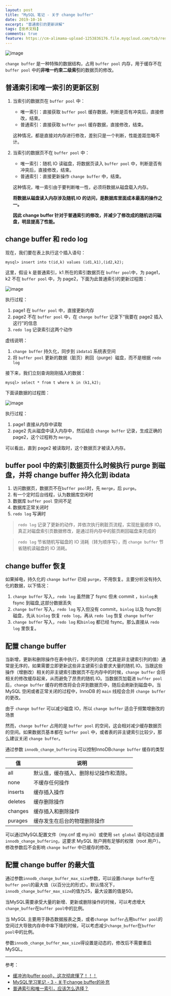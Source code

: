 ```yaml
---
layout: post
title: "MySQL 笔记 - 关于 change buffer"
date: 2019-10-16
excerpt: "普通索引的更新详解"
tags: [技术文档]
comments: true
feature: https://cm-alimama-upload-1253836176.file.myqcloud.com/txb/resource/156767337013.png
---
```


![image](https://user-gold-cdn.xitu.io/2019/5/24/16ae884d3bdb165f?imageView2/0/w/1280/h/960/format/webp/ignore-error/1)

``change buffer`` 是一种特殊的数据结构，占用 ``buffer pool`` 内存，用于缓存不在 ``buffer pool`` 中的**非唯一约束二级索引**的数据页的修改。

## 普通索引和唯一索引的更新区别

1. 当索引的数据页在 ``buffer pool`` 中：
    - 唯一索引：直接获取 ``buffer pool`` 缓存数据，判断是否有冲突后，直接修改，结束。
    - 普通索引：直接获取 ``buffer pool`` 缓存数据，直接修改，结束。

    这种情况，都是直接对内存进行修改，差别只是一个判断，性能差距忽略不计。

2. 当索引的数据页不在 ``buffer pool`` 中：
    - 唯一索引：随机 IO 读磁盘，将数据页读入 ``buffer pool`` 中，判断是否有冲突后，直接修改，结束。
    - 普通索引：直接更新操作 ``change buffer`` 中，结束。

    这种情况，唯一索引由于要判断唯一性，必须将数据从磁盘载入内存。

    **将数据从磁盘读入内存涉及随机 IO 的访问，是数据库里面成本最高的操作之一。**

    **因此 change buffer 针对于普通索引的修改，并减少了修改成的随机访问磁盘，明显提高了性能。**

## change buffer 和 redo log

现在，我们要在表上执行这个插入语句：
```
mysql> insert into t(id,k) values (id1,k1),(id2,k2);
```
这里，假设 k 是普通索引，k1 所在的索引数据页在 ``buffer pool``中，为 page1，k2 不在 ``buffer pool`` 中，为 page2，下面为此普通索引的更新过程图：

![image](https://static001.geekbang.org/resource/image/98/a3/980a2b786f0ea7adabef2e64fb4c4ca3.png)

执行过程：
1. page1 在 ``buffer pool`` 中，直接更新内存
2. page2 不在 ``buffer pool`` 中，在 ``change buffer`` 记录下“我要在 page2 插入这行”的信息
3. ``redo log`` 记录索引这两个动作

虚线说明：
1. ``change buffer`` 持久化，同步到 ``ibdata1`` 系统表空间
2. 将 ``buffer pool`` 更新的数据（脏页）刷回（purge）磁盘，而不是根据 ``redo log``

接下来，我们立刻查询刚刚插入的数据：
```
mysql> select * from t where k in (k1,k2);
```
下面读数据的过程图：

![image](https://static001.geekbang.org/resource/image/6d/8e/6dc743577af1dbcbb8550bddbfc5f98e.png)

执行过程：
1. page1 直接从内存中读取
2. page2 先从磁盘中读入内存中，然后结合 ``change buffer`` 记录，生成正确的 page2，这个过程称为 ``merge``。

可以看出，直到 page2 被读取时，这个数据页才被读入内存。

## buffer pool 中的索引数据页什么时候执行 purge 到磁盘，并将 change buffer 持久化到 ibdata

1. 访问数据页，数据页不在``buffer pool``时，先 ``merge``，后 ``purge``。
2. 有一个定时后台线程，认为数据库空闲时
3. 数据库 ``buffer pool`` 空间不足
4. 数据库正常关闭时
5. ``redo log`` 写满时

> ``redo log`` 记录了更新的动作，并依次执行刷脏页流程，实现批量顺序 IO。
>真正对磁盘索引页数据修改，是通过将内存中的脏页刷回磁盘来完成的

> ``redo log`` 节省随机写磁盘的 IO 消耗（转为顺序写），而 ``change buffer`` 节省随机读磁盘的 IO 消耗。

## change buffer 恢复

如果掉电，持久化的 ``change buffer`` 已经 ``purge``，不用恢复。主要分析没有持久化的数据，以下情况：

1. ``change buffer`` 写入，``redo log`` 虽然做了 fsync 但未 commit ，``binlog``未 fsync 到磁盘,这部分数据丢失
2. ``change buffer`` 写入，``redo log`` 写入但没有 commit，``binlog`` 以及 fsync到磁盘，先从 ``binlog`` 恢复 ``redo log``，再从 ``redo log`` 恢复 ``change buffer``
3. ``change buffer`` 写入，``redo log`` 和``binlog`` 都已经 fsync。那么直接从 ``redo log`` 里恢复。

## 配置 change buffer

当新增，更新和删除操作在表中执行，索引列的值（尤其是非主键索引列的值）通常是无序的，如果需要立即更新这些非主键索引会要求大量的随机 IO。当跟这些操作（增删改）相关的非主键索引数据页不在内存中的时候，``change buffer`` 会将相关的修改缓存起来，从而避免了昂贵的随机 IO。当数据页加载进 ``buffer pool`` 后，``change buffer`` 缓存的修改将会合并到数据页中，随后会刷新到磁盘中。当 MySQL 空闲或者正常关闭的过程中，InnoDB 的 ``main`` 线程会合并 ``change buffer`` 的更改。

由于 ``change buffer`` 可以减少磁盘 IO，所以 ``change buffer`` 适合于频繁增删改的场景

然而，``change buffer`` 占用的是 ``buffer pool`` 的空间，这会相对减少缓存数据页的空间。如果数据页基本都在 ``buffer pool`` 中，或者表的非主键索引比较少，那么建议关闭 ``change buffer``。

通过参数 ``innodb_change_buffering`` 可以控制InnoDB``change buffer`` 缓存的类型

值 | 说明
---|---
all |   默认值，缓存插入、删除标记操作和清除。
none |  不缓存任何操作
inserts |   缓存插入操作
deletes |   缓存删除操作
changes |   缓存插入和删除操作
purages | 缓存发生在后台的物理删除操作

可以通过MySQL配置文件（my.cnf 或 my.ini）或使用 ``set global`` 语句动态设置 ``innodb_change_buffering``，这要求 MySQL 账户拥有足够的权限（root 用户）。修改参数后不会影响 ``change buffer`` 中已缓存的修改。

## 配置 change buffer 的最大值

通过参数``innodb_change_buffer_max_size``参数，可以设置``change buffer``在``buffer pool``的最大值（以百分比的形式）。默认情况下，``innodb_change_buffer_max_size``的值为25，最大设置的值是50。

当MySQL需要承受大量的新增、更新或删除操作的时候，可以考虑增大``change_buffer``在``buffer pool``中的比例。

当 MySQL 主要用于静态数据报表之类，或者``change buffer``占用``buffer pool``的空间过大导致内存命中率下降的时候，可以考虑减少``change_buffer``在``buffer pool``中的比例。

参数``innodb_change_buffer_max_size``得设置是动态的，修改后不需要重启 MySQL。

---
参考：
-  [缓冲池(buffer pool)，这次彻底懂了！！！](https://juejin.im/post/5d11a79ee51d4555e372a624#heading-4)
- [MySQL学习笔记 - 3 - 关于change buffer的补充](https://juejin.im/post/5ce78e71f265da1b7a4b4e8d)
- [普通索引和唯一索引，应该怎么选择？](https://time.geekbang.org/column/article/70848)
